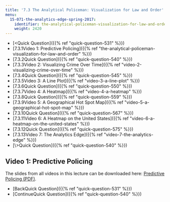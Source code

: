 ```yaml
---
title: '7.3 The Analytical Policeman: Visualization for Law and Order'
menu:
  15-071-the-analytics-edge-spring-2017:
    identifier: the-analytical-policeman-visualization-for-law-and-order
    weight: 2420
---
```

*   [<Quick Question]({{% ref "quick-question-531" %}})
*   [7.3.1Video 1: Predictive Policing]({{% ref "the-analytical-policeman-visualization-for-law-and-order" %}})
*   [7.3.2Quick Question]({{% ref "quick-question-540" %}})
*   [7.3.3Video 2: Visualizing Crime Over Time]({{% ref "video-2-visualizing-crime-over-time" %}})
*   [7.3.4Quick Question]({{% ref "quick-question-545" %}})
*   [7.3.5Video 3: A Line Plot]({{% ref "video-3-a-line-plot" %}})
*   [7.3.6Quick Question]({{% ref "quick-question-550" %}})
*   [7.3.7Video 4: A Heatmap]({{% ref "video-4-a-heatmap" %}})
*   [7.3.8Quick Question]({{% ref "quick-question-559" %}})
*   [7.3.9Video 5: A Geographical Hot Spot Map]({{% ref "video-5-a-geographical-hot-spot-map" %}})
*   [7.3.10Quick Question]({{% ref "quick-question-567" %}})
*   [7.3.11Video 6: A Heatmap on the United States]({{% ref "video-6-a-heatmap-on-the-united-states" %}})
*   [7.3.12Quick Question]({{% ref "quick-question-575" %}})
*   [7.3.13Video 7: The Analytics Edge]({{% ref "video-7-the-analytics-edge" %}})
*   [\\>Quick Question]({{% ref "quick-question-540" %}})

Video 1: Predictive Policing
----------------------------

The slides from all videos in this lecture can be downloaded here: [Predictive Policing (PDF)](https://open-learning-course-data.s3.amazonaws.com/15-071-the-analytics-edge-spring-2017/4d30ffe09756f141a716feac14a582c8_MIT15_071S17_Unit7_Crime.pdf).

*   [BackQuick Question]({{% ref "quick-question-531" %}})
*   [ContinueQuick Question]({{% ref "quick-question-540" %}})
